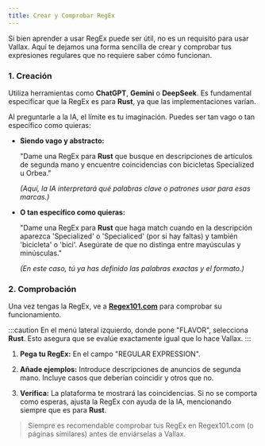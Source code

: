 ```yaml
---
title: Crear y Comprobar RegEx
---
```


Si bien aprender a usar RegEx puede ser útil, no es un requisito para usar Vallax. Aquí te dejamos una forma sencilla de crear y comprobar tus expresiones regulares que no requiere saber cómo funcionan.

### 1. Creación
Utiliza herramientas como **ChatGPT**, **Gemini** o **DeepSeek**. Es fundamental especificar que la RegEx es para **Rust**, ya que las implementaciones varían.

Al preguntarle a la IA, el límite es tu imaginación. Puedes ser tan vago o tan específico como quieras:

* **Siendo vago y abstracto:**

    "Dame una RegEx para **Rust** que busque en descripciones de artículos de segunda mano y encuentre coincidencias con bicicletas Specialized u Orbea."

    *(Aquí, la IA interpretará qué palabras clave o patrones usar para esas marcas.)*

* **O tan específico como quieras:**

    "Dame una RegEx para **Rust** que haga match cuando en la descripción aparezca 'Specialized' o 'Specialiced' (por si hay faltas) y también 'bicicleta' o 'bici'. Asegúrate de que no distinga entre mayúsculas y minúsculas."

    *(En este caso, tú ya has definido las palabras exactas y el formato.)*

### 2. Comprobación
Una vez tengas la RegEx, ve a **[Regex101.com](https://regex101.com/)** para comprobar su funcionamiento.

:::caution
En el menú lateral izquierdo, donde pone "FLAVOR", selecciona **Rust**. Esto asegura que se evalúe exactamente igual que lo hace Vallax.
:::

1.  **Pega tu RegEx:** En el campo "REGULAR EXPRESSION".
2.  **Añade ejemplos:** Introduce descripciones de anuncios de segunda mano. Incluye casos que deberían coincidir y otros que no.

3.  **Verifica:** La plataforma te mostrará las coincidencias. Si no se comporta como esperas, ajusta la RegEx con ayuda de la IA, mencionando siempre que es para **Rust**.

> Siempre es recomendable comprobar tus RegEx en Regex101.com (o páginas similares) antes de enviárselas a Vallax.
